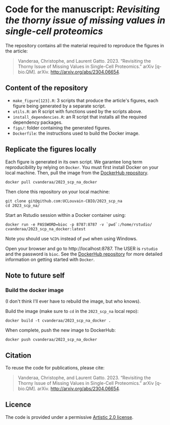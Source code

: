 # Code for the manuscript: *Revisiting the thorny issue of missing values in single-cell proteomics*

The repository contains all the material required to reproduce the 
figures in the article:

> Vanderaa, Christophe, and Laurent Gatto. 2023. “Revisiting the 
> Thorny Issue of Missing Values in Single-Cell Proteomics.” arXiv 
> [q-bio.QM]. arXiv. http://arxiv.org/abs/2304.06654.

## Content of the repository

- `make_figure[123].R`: 3 scripts that produce the article's figures, 
  each figure being generated by a separate script.
- `utils.R`: an R script with functions used by the scripts above.
- `install_dependencies.R`: an R script that installs all the required
  dependency packages. 
- `figs/`: folder containing the generated figures. 
- `Dockerfile`: the instructions used to build the Docker image. 

## Replicate the figures locally

Each figure is generated in its own script. We garantee long term 
reproducibility by relying on `Docker`. You must first install 
Docker on your local machine. Then, pull the image from the
[DockerHub
repository](https://hub.docker.com/repository/docker/cvanderaa/2023_scp_na_docker).

```
docker pull cvanderaa/2023_scp_na_docker
```

Then clone this repository on your local machine:

```
git clone git@github.com:UCLouvain-CBIO/2023_scp_na
cd 2023_scp_na/
```

Start an Rstudio session within a Docker container using:

```
docker run -e PASSWORD=bioc -p 8787:8787 -v `pwd`:/home/rstudio/ cvanderaa/2023_scp_na_docker:latest
```

Note you should use `%CD%` instead of `pwd` when using Windows. 

Open your browser and go to http://localhost:8787. The USER is
`rstudio` and the password is `bioc`. See the [DockerHub
repository](https://hub.docker.com/repository/docker/cvanderaa/2023_scp_na_docker)
for more detailed information on getting started with `Docker`.

## Note to future self

### Build the docker image

(I don't think I'll ever have to rebuild the image, but who knows). 

Build the image (make sure to `cd` in the `2023_scp_na` local repo):

```
docker build -t cvanderaa/2023_scp_na_docker .
```

When complete, push the new image to DockerHub:

```
docker push cvanderaa/2023_scp_na_docker
```

## Citation

To reuse the code for publications, please cite:

> Vanderaa, Christophe, and Laurent Gatto. 2023. “Revisiting the 
> Thorny Issue of Missing Values in Single-Cell Proteomics.” arXiv 
> [q-bio.QM]. arXiv. http://arxiv.org/abs/2304.06654.

## Licence

The code is provided under a permissive
[Artistic 2.0 license](https://opensource.org/license/artistic-license-2-0-php/).
